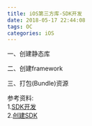 ```yaml
---
title: iOS第三方库-SDK开发
date: 2018-05-17 22:44:08
tags: OC
categories: iOS
---
```


一、创建静态库

二、创建framework


三、打包(Bundle)资源






参考资料:		
1.[SDK开发](https://www.jianshu.com/p/c131baae4307)    
2.[创建SDK](https://www.jianshu.com/p/65b1c1326c50)